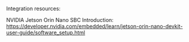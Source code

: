 Integration resources:

NVIDIA Jetson Orin Nano SBC Introduction: https://developer.nvidia.com/embedded/learn/jetson-orin-nano-devkit-user-guide/software_setup.html
